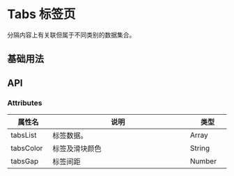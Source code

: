 # Tabs 标签页

分隔内容上有关联但属于不同类别的数据集合。

## 基础用法

<preview path="../../components/sunTabs/index.vue" title="基本使用" description="基础的、简洁的标签页。支持自定义颜色、标签间距。"></preview>

## API

### Attributes

| <div style="width: 80px">属性名</div> | <div style="width: 300px">说明</div> | <div style="width: 80px">类型</div> | <div style="width: 80px">默认 </div> |
| ------------------------------------- | ------------------------------------ | ----------------------------------- | ------------------------------------ |
| tabsList                              | 标签数据。                           | Array                               | [ ]                                  |
| tabsColor                             | 标签及滑块颜色                       | String                              | orange                               |
| tabsGap                               | 标签间距                             | Number                              | 32                                   |
